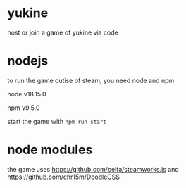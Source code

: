 # yukine

host or join a game of yukine via code

# nodejs

to run the game outise of steam, you need node and npm

node v18.15.0

npm v9.5.0

start the game with `npm run start`

# node modules

the game uses https://github.com/ceifa/steamworks.js
and https://github.com/chr15m/DoodleCSS
